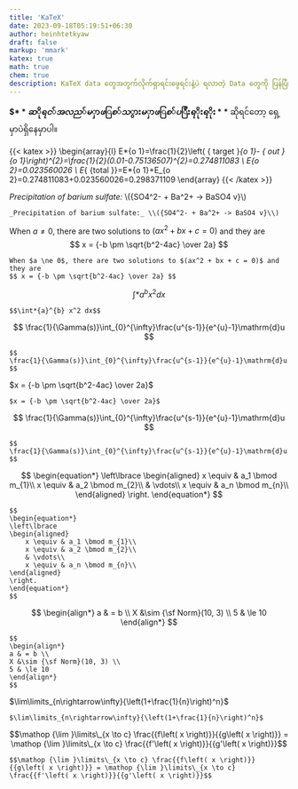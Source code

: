 ```yaml
---
title: 'KaTeX'
date: 2023-09-18T05:19:51+06:30
author: heinhtetkyaw
draft: false
markup: 'mmark'
katex: true
math: true
chem: true
description: KaTeX data တွေအတွက်လိုက်ရှာရင်းဖွေရင်းနဲ့ပဲ ရလာတဲ့ Data တွေကို ပြန်ပြီး Sharing လုပ်ရရင်တော့ဖြင့်။ အားလုံးကို Source Code တွေ ပြန်ပြန်ပေးထားပါတယ်။
---
```


**$$** ဆိုရင် အလည်မှာဖြစ်သွားမှာဖြစ်ပြီး ရိုးရိုး **$** ဆိုရင်တော့ ရှေ့မှာပဲရှိနေမှာပါ။

{{< katex >}}
\begin{array}{l}
E*{o 1}=\frac{1}{2}\left( { target }*{o 1}- { out }_{o 1}\right)^{2}=\frac{1}{2}(0.01-0.75136507)^{2}=0.274811083 \\
E_{o 2}=0.023560026 \\
E*{ {total }}=E*{o 1}+E\_{o 2}=0.274811083+0.023560026=0.298371109
\end{array}
{{< /katex >}}

_Precipitation of barium sulfate:_ \\({SO4^2- + Ba^2+ -> BaSO4 v}\\)

```
_Precipitation of barium sulfate:_ \\({SO4^2- + Ba^2+ -> BaSO4 v}\\)
```

When $a \ne 0$, there are two solutions to $(ax^2 + bx + c = 0)$ and they are
$$ x = {-b \pm \sqrt{b^2-4ac} \over 2a} $$

```
When $a \ne 0$, there are two solutions to $(ax^2 + bx + c = 0)$ and they are
$$ x = {-b \pm \sqrt{b^2-4ac} \over 2a} $$
```

$$\int*{a}^{b} x^2 dx$$

```
$$\int*{a}^{b} x^2 dx$$
```

$$
\frac{1}{\Gamma(s)}\int_{0}^{\infty}\frac{u^{s-1}}{e^{u}-1}\mathrm{d}u
$$

```
$$
\frac{1}{\Gamma(s)}\int_{0}^{\infty}\frac{u^{s-1}}{e^{u}-1}\mathrm{d}u
$$
```

$x = {-b \pm \sqrt{b^2-4ac} \over 2a}$

```
$x = {-b \pm \sqrt{b^2-4ac} \over 2a}$
```

$$
\frac{1}{\Gamma(s)}\int_{0}^{\infty}\frac{u^{s-1}}{e^{u}-1}\mathrm{d}u
$$

```
$$
\frac{1}{\Gamma(s)}\int_{0}^{\infty}\frac{u^{s-1}}{e^{u}-1}\mathrm{d}u
$$
```

$$
\begin{equation*}
\left\lbrace
\begin{aligned}
	x \equiv & a_1 \bmod m_{1}\\
	x \equiv & a_2 \bmod m_{2}\\
	& \vdots\\
	x \equiv & a_n \bmod m_{n}\\
\end{aligned}
\right.
\end{equation*}
$$

```
$$
\begin{equation*}
\left\lbrace
\begin{aligned}
	x \equiv & a_1 \bmod m_{1}\\
	x \equiv & a_2 \bmod m_{2}\\
	& \vdots\\
	x \equiv & a_n \bmod m_{n}\\
\end{aligned}
\right.
\end{equation*}
$$
```

$$
\begin{align*}
a & = b \\
X &\sim {\sf Norm}(10, 3) \\
5 & \le 10
\end{align*}
$$

```
$$
\begin{align*}
a & = b \\
X &\sim {\sf Norm}(10, 3) \\
5 & \le 10
\end{align*}
$$
```

$\lim\limits_{n\rightarrow\infty}{\left(1+\frac{1}{n}\right)^n}$

```{title="$\lim"}
$\lim\limits_{n\rightarrow\infty}{\left(1+\frac{1}{n}\right)^n}$
```

$$\mathop {\lim }\limits\_{x \to c} \frac{{f\left( x \right)}}{{g\left( x \right)}} = \mathop {\lim }\limits\_{x \to c} \frac{{f'\left( x \right)}}{{g'\left( x \right)}}$$

```
$$\mathop {\lim }\limits\_{x \to c} \frac{{f\left( x \right)}}{{g\left( x \right)}} = \mathop {\lim }\limits\_{x \to c} \frac{{f'\left( x \right)}}{{g'\left( x \right)}}$$
```
